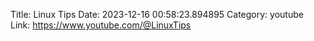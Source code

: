 Title: Linux Tips
Date: 2023-12-16 00:58:23.894895
Category: youtube
Link: https://www.youtube.com/@LinuxTips
